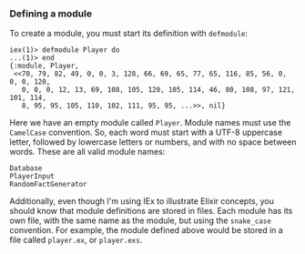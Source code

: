 ### Defining a module

To create a module, you must start its definition with `defmodule`:

```irb
iex(1)> defmodule Player do
...(1)> end
{:module, Player,
 <<70, 79, 82, 49, 0, 0, 3, 128, 66, 69, 65, 77, 65, 116, 85, 56, 0, 0, 0, 120,
   0, 0, 0, 12, 13, 69, 108, 105, 120, 105, 114, 46, 80, 108, 97, 121, 101, 114,
   8, 95, 95, 105, 110, 102, 111, 95, 95, ...>>, nil}
```

Here we have an empty module called `Player`. Module names must use the `CamelCase` convention. So, each word must start with a UTF-8 uppercase letter, followed by lowercase letters or numbers, and with no space between words. These are all valid module names:

```plaintext
Database
PlayerInput
RandomFactGenerator
```

Additionally, even though I'm using IEx to illustrate Elixir concepts, you should know that module definitions are stored in files. Each module has its own file, with the same name as the module, but using the `snake_case` convention. For example, the module defined above would be stored in a file called `player.ex`, or `player.exs`.
